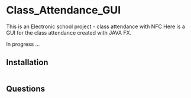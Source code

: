 # Class_Attendance_GUI

This is an Electronic school project - class attendance with NFC
Here is a GUI for the class attendance created with JAVA FX.

In progress ...

## Installation

```sh

```

## Questions
